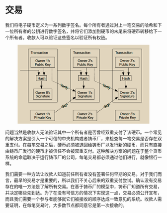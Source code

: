 # 交易

我们将电子硬币定义为一系列数字签名。每个所有者通过对上一笔交易的哈希和下一位所有者的公钥进行数字签名，并将它们添加到硬币的末尾来将硬币转移给下一个所有者。收款人可以验证这些签名以验证所有权链。

<figure><img src="../../.gitbook/assets/A.1.png" alt=""><figcaption></figcaption></figure>

问题当然是收款人无法验证其中一个所有者是否曾经双重支付了该硬币。一个常见的解决方案是引入一个可信的中央机构或者铸币厂，来检查每一笔交易是否存在双重支付。在每笔交易之后，硬币必须被退回给铸币厂以发行新的硬币，而只有直接由铸币厂发行的硬币才被信任不会被双重支付。这种解决方案的问题在于整个货币系统的命运取决于运行铸币厂的公司，每笔交易都必须通过他们进行，就像银行一样。

我们需要一种方法让收款人知道前任所有者没有签署任何早期的交易。对于我们而言，最早的交易才是重要的，所以我们不关心后来的双重支付尝试。确认没有交易存在的唯一方法是了解所有交易。在基于铸币厂的模型中，铸币厂知道所有交易，并决定哪些先到达。为了在没有可信方的情况下实现这一点，交易必须公开宣布，而且我们需要一个参与者能够就它们被接收的顺序达成一致意见的系统。收款人需要证明，在每笔交易时，大多数节点都同意它是第一次接收的。
